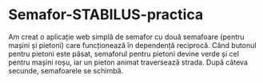 # Semafor-STABILUS-practica
Am creat o aplicație web simplă de semafor cu două semafoare (pentru mașini și pietoni) care funcționează în dependență reciprocă. Când butonul pentru pietoni este 
 păsat, semaforul pentru pietoni devine verde și cel pentru mașini roșu, iar un pieton animat traversează strada. După câteva secunde, semafoarele se schimbă.
